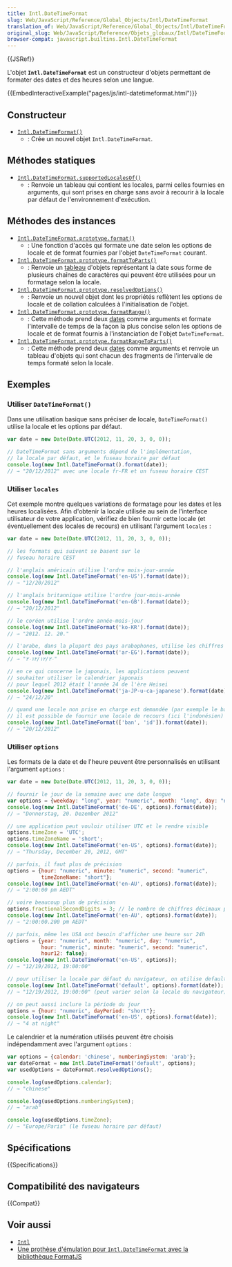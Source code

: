 ```yaml
---
title: Intl.DateTimeFormat
slug: Web/JavaScript/Reference/Global_Objects/Intl/DateTimeFormat
translation_of: Web/JavaScript/Reference/Global_Objects/Intl/DateTimeFormat
original_slug: Web/JavaScript/Reference/Objets_globaux/Intl/DateTimeFormat
browser-compat: javascript.builtins.Intl.DateTimeFormat
---
```

{{JSRef}}

L'objet **`Intl.DateTimeFormat`** est un constructeur d'objets permettant de formater des dates et des heures selon une langue.

{{EmbedInteractiveExample("pages/js/intl-datetimeformat.html")}}

## Constructeur

- [`Intl.DateTimeFormat()`](/fr/docs/Web/JavaScript/Reference/Global_Objects/Intl/DateTimeFormat/DateTimeFormat)
  - : Crée un nouvel objet `Intl.DateTimeFormat`.

## Méthodes statiques

- [`Intl.DateTimeFormat.supportedLocalesOf()`](/fr/docs/Web/JavaScript/Reference/Global_Objects/Intl/DateTimeFormat/supportedLocalesOf)
  - : Renvoie un tableau qui contient les locales, parmi celles fournies en arguments, qui sont prises en charge sans avoir à recourir à la locale par défaut de l'environnement d'exécution.

## Méthodes des instances

- [`Intl.DateTimeFormat.prototype.format()`](/fr/docs/Web/JavaScript/Reference/Global_Objects/Intl/DateTimeFormat/format)
  - : Une fonction d'accès qui formate une date selon les options de locale et de format fournies par l'objet `DateTimeFormat` courant.
- [`Intl.DateTimeFormat.prototype.formatToParts()`](/fr/docs/Web/JavaScript/Reference/Global_Objects/Intl/DateTimeFormat/formatToParts)
  - : Renvoie un [tableau](/fr/docs/Web/JavaScript/Reference/Global_Objects/Array) d'objets représentant la date sous forme de plusieurs chaînes de caractères qui peuvent être utilisées pour un formatage selon la locale.
- [`Intl.DateTimeFormat.prototype.resolvedOptions()`](/fr/docs/Web/JavaScript/Reference/Global_Objects/Intl/DateTimeFormat/resolvedOptions)
  - : Renvoie un nouvel objet dont les propriétés reflètent les options de locale et de collation calculées à l'initialisation de l'objet.
- [`Intl.DateTimeFormat.prototype.formatRange()`](/fr/docs/Web/JavaScript/Reference/Global_Objects/Intl/DateTimeFormat/formatRange)
  - : Cette méthode prend deux [dates](/fr/docs/Web/JavaScript/Reference/Global_Objects/Date) comme arguments et formate l'intervalle de temps de la façon la plus concise selon les options de locale et de format fournis à l'instanciation de l'objet `DateTimeFormat`.
- [`Intl.DateTimeFormat.prototype.formatRangeToParts()`](/fr/docs/Web/JavaScript/Reference/Global_Objects/Intl/DateTimeFormat/formatRangeToParts)
  - : Cette méthode prend deux [dates](/fr/docs/Web/JavaScript/Reference/Global_Objects/Date) comme arguments et renvoie un tableau d'objets qui sont chacun des fragments de l'intervalle de temps formaté selon la locale.

## Exemples

### Utiliser `DateTimeFormat()`

Dans une utilisation basique sans préciser de locale, `DateTimeFormat()` utilise la locale et les options par défaut.

```js
var date = new Date(Date.UTC(2012, 11, 20, 3, 0, 0));

// DateTimeFormat sans arguments dépend de l'implémentation,
// la locale par défaut, et le fuseau horaire par défaut
console.log(new Intl.DateTimeFormat().format(date));
// → "20/12/2012" avec une locale fr-FR et un fuseau horaire CEST
```

### Utiliser `locales`

Cet exemple montre quelques variations de formatage pour les dates et les heures localisées. Afin d'obtenir la locale utilisée au sein de l'interface utilisateur de votre application, vérifiez de bien fournir cette locale (et éventuellement des locales de recours) en utilisant l'argument `locales`&nbsp;:

```js
var date = new Date(Date.UTC(2012, 11, 20, 3, 0, 0));

// les formats qui suivent se basent sur le
// fuseau horaire CEST

// l'anglais américain utilise l'ordre mois-jour-année
console.log(new Intl.DateTimeFormat('en-US').format(date));
// → "12/20/2012"

// l'anglais britannique utilise l'ordre jour-mois-année
console.log(new Intl.DateTimeFormat('en-GB').format(date));
// → "20/12/2012"

// le coréen utilise l'ordre année-mois-jour
console.log(new Intl.DateTimeFormat('ko-KR').format(date));
// → "2012. 12. 20."

// l'arabe, dans la plupart des pays arabophones, utilise les chiffres arabes
console.log(new Intl.DateTimeFormat('ar-EG').format(date));
// → "٢٠‏/١٢‏/٢٠١٢"

// en ce qui concerne le japonais, les applications peuvent
// souhaiter utiliser le calendrier japonais
// pour lequel 2012 était l'année 24 de l'ère Heisei
console.log(new Intl.DateTimeFormat('ja-JP-u-ca-japanese').format(date));
// → "24/12/20"

// quand une locale non prise en charge est demandée (par exemple le balinais)
// il est possible de fournir une locale de recours (ici l'indonésien)
console.log(new Intl.DateTimeFormat(['ban', 'id']).format(date));
// → "20/12/2012"
```

### Utiliser `options`

Les formats de la date et de l'heure peuvent être personnalisés en utilisant l'argument `options`&nbsp;:

```js
var date = new Date(Date.UTC(2012, 11, 20, 3, 0, 0));

// fournir le jour de la semaine avec une date longue
var options = {weekday: "long", year: "numeric", month: "long", day: "numeric"};
console.log(new Intl.DateTimeFormat('de-DE', options).format(date));
// → "Donnerstag, 20. Dezember 2012"

// une application peut vouloir utiliser UTC et le rendre visible
options.timeZone = 'UTC';
options.timeZoneName = 'short';
console.log(new Intl.DateTimeFormat('en-US', options).format(date));
// → "Thursday, December 20, 2012, GMT"

// parfois, il faut plus de précision
options = {hour: "numeric", minute: "numeric", second: "numeric",
           timeZoneName: "short"};
console.log(new Intl.DateTimeFormat('en-AU', options).format(date));
// → "2:00:00 pm AEDT"

// voire beaucoup plus de précision
options.fractionalSecondDigits = 3; // le nombre de chiffres décimaux pour les fractions de secondes
console.log(new Intl.DateTimeFormat('en-AU', options).format(date));
// → "2:00:00.200 pm AEDT"

// parfois, même les USA ont besoin d'afficher une heure sur 24h
options = {year: "numeric", month: "numeric", day: "numeric",
           hour: "numeric", minute: "numeric", second: "numeric",
           hour12: false};
console.log(new Intl.DateTimeFormat('en-US', options));
// → "12/19/2012, 19:00:00"

// pour utiliser la locale par défaut du navigateur, on utilise default
console.log(new Intl.DateTimeFormat('default', options).format(date));
// → "12/19/2012, 19:00:00" (peut varier selon la locale du navigateur)

// on peut aussi inclure la période du jour
options = {hour: "numeric", dayPeriod: "short"};
console.log(new Intl.DateTimeFormat('en-US', options).format(date));
// → "4 at night"
```

Le calendrier et la numération utilisés peuvent être choisis indépendamment avec l'argument `options`&nbsp;:

```js
var options = {calendar: 'chinese', numberingSystem: 'arab'};
var dateFormat = new Intl.DateTimeFormat('default', options);
var usedOptions = dateFormat.resolvedOptions();

console.log(usedOptions.calendar);
// → "chinese"

console.log(usedOptions.numberingSystem);
// → "arab"

console.log(usedOptions.timeZone);
// → "Europe/Paris" (le fuseau horaire par défaut)
```

## Spécifications

{{Specifications}}

## Compatibilité des navigateurs

{{Compat}}

## Voir aussi

- [`Intl`](/fr/docs/Web/JavaScript/Reference/Global_Objects/Intl)
- [Une prothèse d'émulation pour `Intl.DateTimeFormat` avec la bibliothèque FormatJS](https://formatjs.io/docs/polyfills/intl-datetimeformat)
